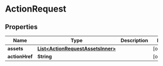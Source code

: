 

# ActionRequest


## Properties

| Name | Type | Description | Notes |
|------------ | ------------- | ------------- | -------------|
|**assets** | [**List&lt;ActionRequestAssetsInner&gt;**](ActionRequestAssetsInner.md) |  |  [optional] |
|**actionHref** | **String** |  |  [optional] |



